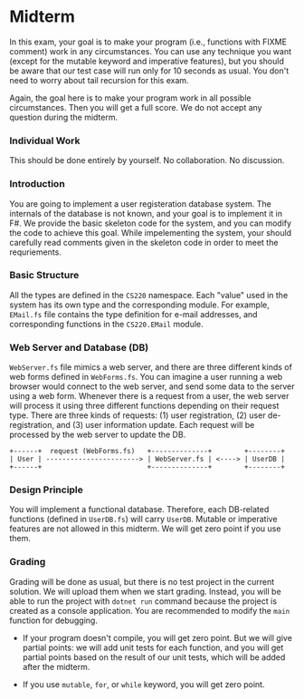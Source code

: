 # Midterm

In this exam, your goal is to make your program (i.e., functions with FIXME
comment) work in any circumstances. You can use any technique you want (except
for the mutable keyword and imperative features), but you should be aware that
our test case will run only for 10 seconds as usual. You don't need to worry
about tail recursion for this exam.

Again, the goal here is to make your program work in all possible
circumstances. Then you will get a full score. We do not accept any question
during the midterm.

### Individual Work

This should be done entirely by yourself. No collaboration. No discussion.

### Introduction

You are going to implement a user registeration database system. The internals
of the database is not known, and your goal is to implement it in F#. We provide
the basic skeleton code for the system, and you can modify the code to achieve
this goal. While impelementing the system, your should carefully read comments
given in the skeleton code in order to meet the requriements.

### Basic Structure

All the types are defined in the `CS220` namespace. Each "value" used in the
system has its own type and the corresponding module. For example, `EMail.fs`
file contains the type definition for e-mail addresses, and corresponding
functions in the `CS220.EMail` module.

### Web Server and Database (DB)

`WebServer.fs` file mimics a web server, and there are three different kinds of
web forms defined in `WebForms.fs`. You can imagine a user running a web browser
would connect to the web server, and send some data to the server using a web
form. Whenever there is a request from a user, the web server will process it
using three different functions depending on their request type. There are three
kinds of requests: (1) user registration, (2) user de-registration, and (3) user
information update. Each request will be processed by the web server to update
the DB.

```
+------+  request (WebForms.fs)   +--------------+        +--------+
| User | -----------------------> | WebServer.fs | <----> | UserDB |
+------+                          +--------------+        +--------+
```


### Design Principle

You will implement a functional database. Therefore, each DB-related functions
(defined in `UserDB.fs`) will carry `UserDB`. Mutable or imperative features are
not allowed in this midterm. We will get zero point if you use them.

### Grading

Grading will be done as usual, but there is no test project in the current
solution. We will upload them when we start grading. Instead, you will be able
to run the project with `dotnet run` command because the project is created as a
console application. You are recommended to modify the `main` function for
debugging.

- If your program doesn't compile, you will get zero point. But we will give
  partial points: we will add unit tests for each function, and you will get
  partial points based on the result of our unit tests, which will be added
  after the midterm.

- If you use `mutable`, `for`, or `while` keyword, you will get zero point.
